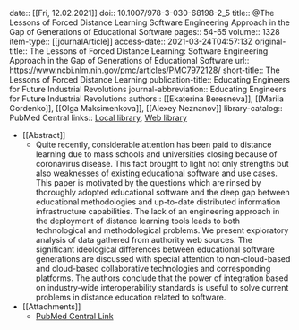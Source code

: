 date:: [[Fri, 12.02.2021]]
doi:: 10.1007/978-3-030-68198-2_5
title:: @The Lessons of Forced Distance Learning Software Engineering Approach in the Gap of Generations of Educational Software
pages:: 54-65
volume:: 1328
item-type:: [[journalArticle]]
access-date:: 2021-03-24T04:57:13Z
original-title:: The Lessons of Forced Distance Learning: Software Engineering Approach in the Gap of Generations of Educational Software
url:: https://www.ncbi.nlm.nih.gov/pmc/articles/PMC7972128/
short-title:: The Lessons of Forced Distance Learning
publication-title:: Educating Engineers for Future Industrial Revolutions
journal-abbreviation:: Educating Engineers for Future Industrial Revolutions
authors:: [[Ekaterina Beresneva]], [[Mariia Gordenko]], [[Olga Maksimenkova]], [[Alexey Neznanov]]
library-catalog:: PubMed Central
links:: [Local library](zotero://select/library/items/Y28244KD), [Web library](https://www.zotero.org/users/6520516/items/Y28244KD)

- [[Abstract]]
	- Quite recently, considerable attention has been paid to distance learning due to mass schools and universities closing because of coronavirus disease. This fact brought to light not only strengths but also weaknesses of existing educational software and use cases. This paper is motivated by the questions which are rinsed by thoroughly adopted educational software and the deep gap between educational methodologies and up-to-date distributed information infrastructure capabilities. The lack of an engineering approach in the deployment of distance learning tools leads to both technological and methodological problems. We present exploratory analysis of data gathered from authority web sources. The significant ideological differences between educational software generations are discussed with special attention to non-cloud-based and cloud-based collaborative technologies and corresponding platforms. The authors conclude that the power of integration based on industry-wide interoperability standards is useful to solve current problems in distance education related to software.
- [[Attachments]]
	- [PubMed Central Link](https://www.ncbi.nlm.nih.gov/pmc/articles/PMC7972128/)